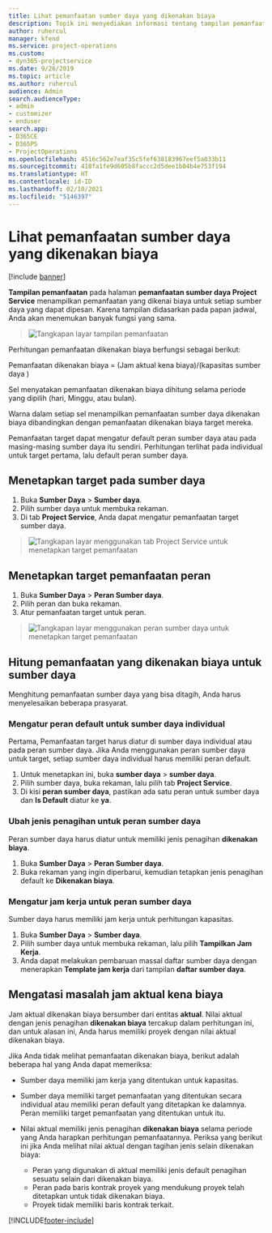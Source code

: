 ```yaml
---
title: Lihat pemanfaatan sumber daya yang dikenakan biaya
description: Topik ini menyediakan informasi tentang tampilan pemanfaatan sumber daya.
author: ruhercul
manager: kfend
ms.service: project-operations
ms.custom:
- dyn365-projectservice
ms.date: 9/26/2019
ms.topic: article
ms.author: ruhercul
audience: Admin
search.audienceType:
- admin
- customizer
- enduser
search.app:
- D365CE
- D365PS
- ProjectOperations
ms.openlocfilehash: 4516c562e7eaf35c5fef638183967eef5a033b11
ms.sourcegitcommit: 418fa1fe9d605b8faccc2d5dee1b04b4e753f194
ms.translationtype: HT
ms.contentlocale: id-ID
ms.lasthandoff: 02/10/2021
ms.locfileid: "5146397"
---
```

# <a name="view-chargeable-utilization-for-resources"></a>Lihat pemanfaatan sumber daya yang dikenakan biaya

[!include [banner](../includes/psa-now-project-operations.md)]
 
**Tampilan pemanfaatan** pada halaman **pemanfaatan sumber daya Project Service** menampilkan pemanfaatan yang dikenai biaya untuk setiap sumber daya yang dapat dipesan. Karena tampilan didasarkan pada papan jadwal, Anda akan menemukan banyak fungsi yang sama.

> ![Tangkapan layar tampilan pemanfaatan](media/FAQ-utilization-1.png)
 

Perhitungan pemanfaatan dikenakan biaya berfungsi sebagai berikut:

   Pemanfaatan dikenakan biaya = (Jam aktual kena biaya)/(kapasitas sumber daya )

Sel menyatakan pemanfaatan dikenakan biaya dihitung selama periode yang dipilih (hari, Minggu, atau bulan).

Warna dalam setiap sel menampilkan pemanfaatan sumber daya dikenakan biaya dibandingkan dengan pemanfaatan dikenakan biaya target mereka. 

Pemanfaatan target dapat mengatur default peran sumber daya atau pada masing-masing sumber daya itu sendiri. Perhitungan terlihat pada individual untuk target pertama, lalu default peran sumber daya.

## <a name="set-target-on-a-resource"></a>Menetapkan target pada sumber daya

1. Buka **Sumber Daya** \> **Sumber daya**. 
2. Pilih sumber daya untuk membuka rekaman. 
3. Di tab **Project Service**, Anda dapat mengatur pemanfaatan target sumber daya.

> ![Tangkapan layar menggunakan tab Project Service untuk menetapkan target pemanfaatan](media/FAQ-utilization-2.png)
 
## <a name="set-target-utilization-on-a-role"></a>Menetapkan target pemanfaatan peran

1. Buka **Sumber Daya** \> **Peran Sumber daya**. 
2. Pilih peran dan buka rekaman. 
3. Atur pemanfaatan target untuk peran.

> ![Tangkapan layar menggunakan peran sumber daya untuk menetapkan target pemanfaatan](media/FAQ-utilization-3.png)
 
## <a name="calculate-chargeable-utilization-for-a-resource"></a>Hitung pemanfaatan yang dikenakan biaya untuk sumber daya

Menghitung pemanfaatan sumber daya yang bisa ditagih, Anda harus menyelesaikan beberapa prasyarat. 

### <a name="set-default-role-for-individual-resource"></a>Mengatur peran default untuk sumber daya individual

Pertama, Pemanfaatan target harus diatur di sumber daya individual atau pada peran sumber daya. Jika Anda menggunakan peran sumber daya untuk target, setiap sumber daya individual harus memiliki peran default. 

1. Untuk menetapkan ini, buka **sumber daya** \> **sumber daya**. 
2. Pilih sumber daya, buka rekaman, lalu pilih tab **Project Service**. 
3. Di kisi **peran sumber daya**, pastikan ada satu peran untuk sumber daya dan **Is Default** diatur ke **ya**.
 
### <a name="change-billing-type-for-resource-role"></a>Ubah jenis penagihan untuk peran sumber daya

Peran sumber daya harus diatur untuk memiliki jenis penagihan **dikenakan biaya**. 

1. Buka **Sumber Daya** \> **Peran Sumber daya**. 
2. Buka rekaman yang ingin diperbarui, kemudian tetapkan jenis penagihan default ke **Dikenakan biaya**.

### <a name="set-working-hours-for-resource-role"></a>Mengatur jam kerja untuk peran sumber daya
 
Sumber daya harus memiliki jam kerja untuk perhitungan kapasitas. 

1. Buka **Sumber Daya** \> **Sumber daya**. 
2. Pilih sumber daya untuk membuka rekaman, lalu pilih **Tampilkan Jam Kerja**. 
3. Anda dapat melakukan pembaruan massal daftar sumber daya dengan menerapkan **Template jam kerja** dari tampilan **daftar sumber daya**.

## <a name="troubleshooting-chargeable-actual-hours"></a>Mengatasi masalah jam aktual kena biaya

Jam aktual dikenakan biaya bersumber dari entitas **aktual**. Nilai aktual dengan jenis penagihan **dikenakan biaya** tercakup dalam perhitungan ini, dan untuk alasan ini, Anda harus memiliki proyek dengan nilai aktual dikenakan biaya.

Jika Anda tidak melihat pemanfaatan dikenakan biaya, berikut adalah beberapa hal yang Anda dapat memeriksa:

- Sumber daya memiliki jam kerja yang ditentukan untuk kapasitas.
- Sumber daya memiliki target pemanfaatan yang ditentukan secara individual atau memiliki peran default yang ditetapkan ke dalamnya. Peran memiliki target pemanfaatan yang ditentukan untuk itu.
- Nilai aktual memiliki jenis penagihan **dikenakan biaya** selama periode yang Anda harapkan perhitungan pemanfaatannya. Periksa yang berikut ini jika Anda melihat nilai aktual dengan tagihan jenis selain dikenakan biaya:

  - Peran yang digunakan di aktual memiliki jenis default penagihan sesuatu selain dari dikenakan biaya.
  - Peran pada baris kontrak proyek yang mendukung proyek telah ditetapkan untuk tidak dikenakan biaya.
  - Proyek tidak memiliki baris kontrak terkait.



[!INCLUDE[footer-include](../includes/footer-banner.md)]